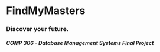# FindMyMasters
### Discover your future.
##### COMP 306 - Database Management Systems Final Project
